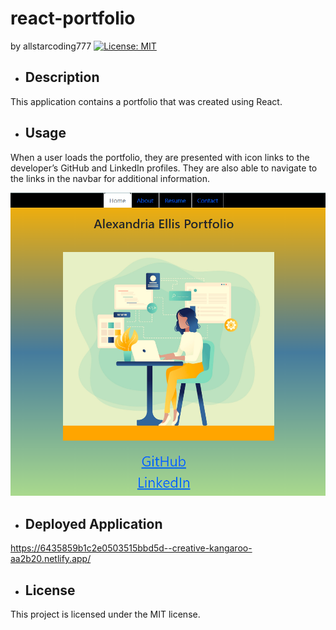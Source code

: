 # react-portfolio
  by allstarcoding777
  [![License: MIT](https://img.shields.io/badge/License-MIT-yellow.svg)](https://opensource.org/licenses/MIT)
  * ## Description
  This application contains a portfolio that was created using React.
  * ## Usage
  When a user loads the portfolio, they are presented with icon links to the developer’s GitHub and LinkedIn profiles. They are also able to navigate to the links in the navbar for additional information.
  
  ![webpage screenshot](./src/components/pages/assets/images/webpage-screenshot.png)

  * ## Deployed Application
  https://6435859b1c2e0503515bbd5d--creative-kangaroo-aa2b20.netlify.app/
  
  * ## License
  This project is licensed under the MIT license.